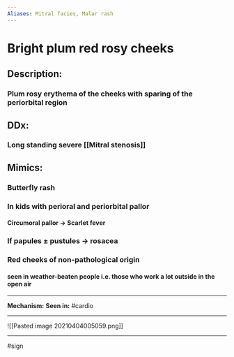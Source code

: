 ```yaml
---
Aliases: Mitral facies, Malar rash
---
```

# Bright plum red rosy cheeks 
## Description:
### Plum rosy erythema of the cheeks with sparing of the periorbital region
## DDx:
### Long standing severe [[Mitral stenosis]]
## Mimics:
### Butterfly rash
### In kids with perioral and periorbital pallor
#### Circumoral pallor -> Scarlet fever
### If papules ± pustules -> rosacea 
### Red cheeks of non-pathological origin
####  seen in weather-beaten people i.e. those who work a lot outside in the open air

---
**Mechanism:**
**Seen in:** #cardio 

---
![[Pasted image 20210404005059.png]]

---
#sign 